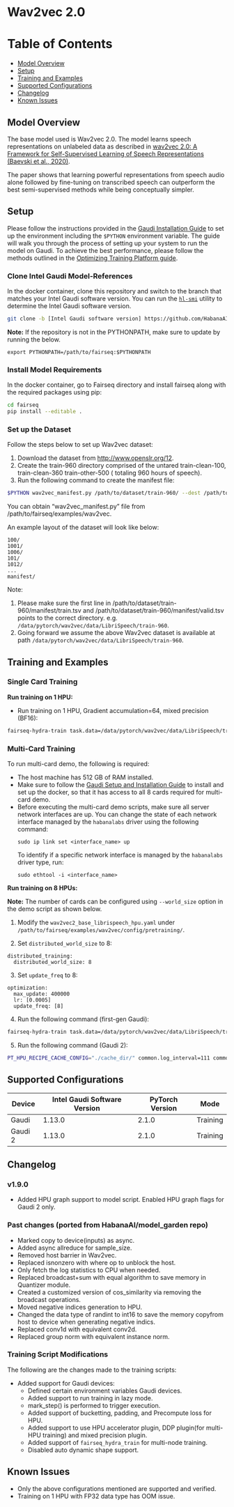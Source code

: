 # Wav2vec 2.0

# Table of Contents
* [Model Overview](#model-overview)
* [Setup](#setup)
* [Training and Examples](#training-and-examples)
* [Supported Configurations](#supported-configurations)
* [Changelog](#changelog)
* [Known Issues](#known-issues)

## Model Overview
The base model used is Wav2vec 2.0. The model learns speech representations on unlabeled data as described in [wav2vec 2.0: A Framework for Self-Supervised Learning of Speech Representations (Baevski et al., 2020)](https://arxiv.org/abs/2006.11477).

The paper shows that learning powerful representations from speech audio alone followed by fine-tuning on transcribed speech can outperform the best semi-supervised methods while being conceptually simpler.
## Setup
Please follow the instructions provided in the [Gaudi Installation Guide](https://docs.habana.ai/en/latest/Installation_Guide/index.html)
to set up the environment including the `$PYTHON` environment variable.
The guide will walk you through the process of setting up your system to run the model on Gaudi.
To achieve the best performance, please follow the methods outlined in the [Optimizing Training Platform guide](https://docs.habana.ai/en/latest/PyTorch/Model_Optimization_PyTorch/Optimization_in_Training_Platform.html).

### Clone Intel Gaudi Model-References
In the docker container, clone this repository and switch to the branch that matches your Intel Gaudi software version.
You can run the [`hl-smi`](https://docs.habana.ai/en/latest/Management_and_Monitoring/System_Management_Tools_Guide/System_Management_Tools.html#hl-smi-utility-options) utility to determine the Intel Gaudi software version.

```bash
git clone -b [Intel Gaudi software version] https://github.com/HabanaAI/fairseq
```

**Note:** If the repository is not in the PYTHONPATH, make sure to update by running the below.

```
export PYTHONPATH=/path/to/fairseq:$PYTHONPATH
```

### Install Model Requirements
In the docker container, go to Fairseq directory and install fairseq along with the required packages using pip:
```bash
cd fairseq
pip install --editable .
```

### Set up the Dataset
Follow the steps below to set up Wav2vec dataset:
1. Download the dataset from http://www.openslr.org/12.
2. Create the train-960 directory comprised of the untared train-clean-100, train-clean-360 train-other-500 ( totaling 960 hours of speech).
3. Run the following command to create the manifest file:
```bash
$PYTHON wav2vec_manifest.py /path/to/dataset/train-960/ --dest /path/to/dataset/train-960/manifest --valid-percent 0.05
```
You can obtain “wav2vec_manifest.py” file from /path/to/fairseq/examples/wav2vec.

An example layout of the dataset will look like below:
```
100/
1001/
1006/
101/
1012/
...
manifest/
```

Note:
1. Please make sure the first line in /path/to/dataset/train-960/manifest/train.tsv and /path/to/dataset/train-960/manifest/valid.tsv points to the correct directory. e.g. `/data/pytorch/wav2vec/data/LibriSpeech/train-960`.
2. Going forward we assume the above Wav2vec dataset is available at path `/data/pytorch/wav2vec/data/LibriSpeech/train-960`.

## Training and Examples
### Single Card Training
**Run training on 1 HPU:**
- Run training on 1 HPU, Gradient accumulation=64, mixed precision (BF16):
```bash
fairseq-hydra-train task.data=/data/pytorch/wav2vec/data/LibriSpeech/train-960/manifest/ --config-dir examples/wav2vec/config/pretraining --config-name wav2vec2_base_librispeech_hpu
```

### Multi-Card Training
To run multi-card demo, the following is required:
- The host machine has 512 GB of RAM installed.
- Make sure to follow the [Gaudi Setup and Installation Guide](https://github.com/HabanaAI/Setup_and_Install) to install and set up the docker, 
  so that it has access to all 8 cards required for multi-card demo.
- Before executing the multi-card demo scripts, make sure all server network interfaces are up. You can change the state of each network interface managed by the `habanalabs` driver using the following command:
  ```
  sudo ip link set <interface_name> up
  ```
  To identify if a specific network interface is managed by the `habanalabs` driver type, run:
  ```
  sudo ethtool -i <interface_name>
  ```

**Run training on 8 HPUs:**

**Note:** The number of cards can be configured using `--world_size` option in the demo script as shown below.

1. Modify the `wav2vec2_base_librispeech_hpu.yaml` under `/path/to/fairseq/examples/wav2vec/config/pretraining/`.

2. Set `distributed_world_size` to 8:
```
distributed_training:
  distributed_world_size: 8
```
3. Set `update_freq` to 8:
```
optimization:
  max_update: 400000
  lr: [0.0005]
  update_freq: [8]
```
4. Run the following command (first-gen Gaudi):
```bash
fairseq-hydra-train task.data=/data/pytorch/wav2vec/data/LibriSpeech/train-960/manifest/ --config-dir examples/wav2vec/config/pretraining --config-name wav2vec2_base_librispeech_hpu
```
5. Run the following command (Gaudi 2):
```bash
PT_HPU_RECIPE_CACHE_CONFIG="./cache_dir/" common.log_interval=111 common.hpu_graphs=true fairseq-hydra-train task.data=/data/pytorch/wav2vec/data/LibriSpeech/train-960/manifest/ --config-dir examples/wav2vec/config/pretraining --config-name wav2vec2_base_librispeech_hpu
```
## Supported Configurations

| Device           | Intel Gaudi Software Version | PyTorch Version | Mode      |
|------------------|-------------------|-----------------|-----------|
| Gaudi            | 1.13.0             | 2.1.0          | Training  |
| Gaudi 2           | 1.13.0             | 2.1.0          | Training  |

## Changelog
### v1.9.0
  - Added HPU graph support to model script. Enabled HPU graph flags for Gaudi 2 only.
### Past changes (ported from HabanaAI/model_garden repo)
  - Marked copy to device(inputs) as async.
  - Added async allreduce for sample_size.
  - Removed host barrier in Wav2vec.
  - Replaced isnonzero with where op to unblock the host.
  - Only fetch the log statistics to CPU when needed.
  - Replaced broadcast+sum with equal algorithm to save memory in Quantizer module.
  - Created a customized version of cos_similarity via removing the broadcast operations.
  - Moved negative indices generation to HPU.
  - Changed the data type of randint to int16 to save the memory copyfrom host to device when generating negative indics.
  - Replaced conv1d with equivalent conv2d.
  - Replaced group norm with equivalent instance norm.

### Training Script Modifications
The following are the changes made to the training scripts:

* Added support for Gaudi devices:
  - Defined certain environment variables Gaudi devices.
  - Added support to run training in lazy mode.
  - mark_step() is performed to trigger execution.
  - Added support of bucketting, padding, and Precompute loss for HPU.
  - Added support to use HPU accelerator plugin, DDP plugin(for multi-HPU training) and mixed precision plugin.
  - Added support of `fairseq_hydra_train` for multi-node training.
  - Disabled auto dynamic shape support.

## Known Issues
- Only the above configurations mentioned are supported and verified.
- Training on 1 HPU with FP32 data type has OOM issue.